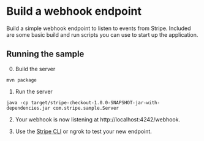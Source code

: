 # Build a webhook endpoint

Build a simple webhook endpoint to listen to events from Stripe. Included are some basic build and run scripts you can use to start up the application.

## Running the sample

0. Build the server

```
mvn package
```

1. Run the server

```
java -cp target/stripe-checkout-1.0.0-SNAPSHOT-jar-with-dependencies.jar com.stripe.sample.Server
```

2. Your webhook is now listening at http://localhost:4242/webhook.

3. Use the [Stripe CLI](https://stripe.com/docs/stripe-cli) or ngrok to test your new endpoint.
